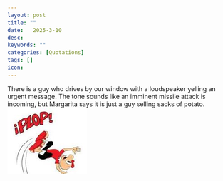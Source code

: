 ```yaml
---
layout: post
title: ""
date:   2025-3-10
desc: 
keywords: ""
categories: [Quotations]
tags: []
icon:
---
```

There is a guy who drives by our window with a loudspeaker yelling an urgent message. The tone sounds like an imminent missile attack is incoming, but Margarita says it is just a guy selling sacks of potato. 
<br>
<img src="https://github.com/harrydurbin/harrydurbin.github.io/blob/master/_posts/img/condorito.jpeg?raw=true" class = "img-responsive"/>